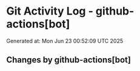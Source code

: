 # Git Activity Log - github-actions[bot]
Generated at: Mon Jun 23 00:52:09 UTC 2025
## Changes by github-actions[bot]
```diff
```
